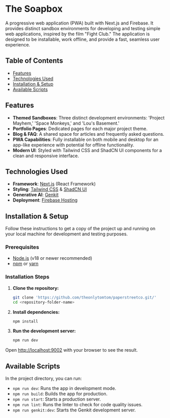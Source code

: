 # The Soapbox

A progressive web application (PWA) built with Next.js and Firebase. It provides distinct sandbox environments for developing and testing simple web applications, inspired by the film "Fight Club." The application is designed to be installable, work offline, and provide a fast, seamless user experience.

## Table of Contents

- [Features](#features)
- [Technologies Used](#technologies-used)
- [Installation & Setup](#installation--setup)
- [Available Scripts](#available-scripts)

## Features

- **Themed Sandboxes**: Three distinct development environments: 'Project Mayhem,' 'Space Monkeys,' and 'Lou's Basement.'
- **Portfolio Pages**: Dedicated pages for each major project theme.
- **Blog & FAQ**: A shared space for articles and frequently asked questions.
- **PWA Capabilities**: Fully installable on both mobile and desktop for an app-like experience with potential for offline functionality.
- **Modern UI**: Styled with Tailwind CSS and ShadCN UI components for a clean and responsive interface.

## Technologies Used

- **Framework**: [Next.js](https://nextjs.org/) (React Framework)
- **Styling**: [Tailwind CSS](https://tailwindcss.com/) & [ShadCN UI](https://ui.shadcn.com/)
- **Generative AI**: [Genkit](https://firebase.google.com/docs/genkit)
- **Deployment**: [Firebase Hosting](https://firebase.google.com/docs/hosting)

## Installation & Setup

Follow these instructions to get a copy of the project up and running on your local machine for development and testing purposes.

### Prerequisites

- [Node.js](https://nodejs.org/) (v18 or newer recommended)
- [npm](https://www.npmjs.com/) or [yarn](https://yarnpkg.com/)

### Installation Steps

1.  **Clone the repository:**
    ```bash
    git clone 'https://github.com/theonlytomtom/paperstreetco.git/'
    cd <repository-folder-name>
    ```

2.  **Install dependencies:**
    ```bash
    npm install
    ```

3.  **Run the development server:**
    ```bash
    npm run dev
    ```

Open [http://localhost:9002](http://localhost:9002) with your browser to see the result.

## Available Scripts

In the project directory, you can run:

- `npm run dev`: Runs the app in development mode.
- `npm run build`: Builds the app for production.
- `npm run start`: Starts a production server.
- `npm run lint`: Runs the linter to check for code quality issues.
- `npm run genkit:dev`: Starts the Genkit development server.
